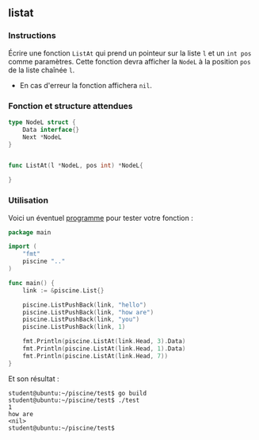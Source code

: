 ## listat

### Instructions

Écrire une fonction `ListAt` qui prend un pointeur sur la liste `l` et un `int pos` comme paramètres. Cette fonction devra afficher la `NodeL` à la position `pos` de la liste chaînée `l`.

- En cas d'erreur la fonction affichera `nil`.

### Fonction et structure attendues

```go
type NodeL struct {
	Data interface{}
	Next *NodeL
}


func ListAt(l *NodeL, pos int) *NodeL{

}
```

### Utilisation

Voici un éventuel [programme](TODO-LINK) pour tester votre fonction :

```go
package main

import (
	"fmt"
	piscine ".."
)

func main() {
	link := &piscine.List{}

	piscine.ListPushBack(link, "hello")
	piscine.ListPushBack(link, "how are")
	piscine.ListPushBack(link, "you")
	piscine.ListPushBack(link, 1)

	fmt.Println(piscine.ListAt(link.Head, 3).Data)
	fmt.Println(piscine.ListAt(link.Head, 1).Data)
	fmt.Println(piscine.ListAt(link.Head, 7))
}

```

Et son résultat :

```console
student@ubuntu:~/piscine/test$ go build
student@ubuntu:~/piscine/test$ ./test
1
how are
<nil>
student@ubuntu:~/piscine/test$
```
